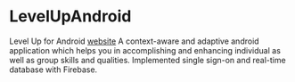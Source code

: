 # LevelUpAndroid
Level Up for Android
[website](https://mohseenrm.github.io/LevelUpAndroid)
A context-aware and adaptive android application which helps you in accomplishing and enhancing individual as well as group skills and qualities. Implemented single sign-on and real-time database with Firebase.
